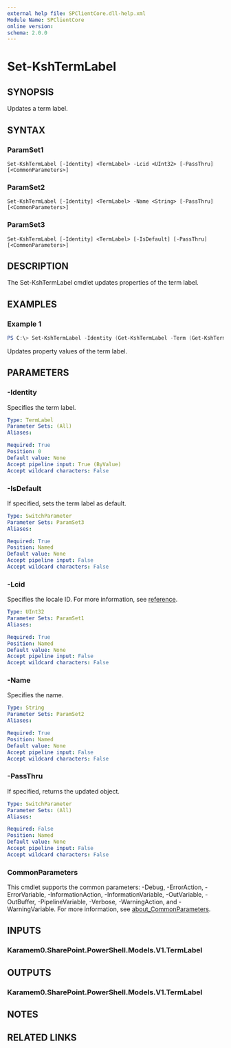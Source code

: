 ```yaml
---
external help file: SPClientCore.dll-help.xml
Module Name: SPClientCore
online version:
schema: 2.0.0
---
```


# Set-KshTermLabel

## SYNOPSIS
Updates a term label.

## SYNTAX

### ParamSet1
```
Set-KshTermLabel [-Identity] <TermLabel> -Lcid <UInt32> [-PassThru] [<CommonParameters>]
```

### ParamSet2
```
Set-KshTermLabel [-Identity] <TermLabel> -Name <String> [-PassThru] [<CommonParameters>]
```

### ParamSet3
```
Set-KshTermLabel [-Identity] <TermLabel> [-IsDefault] [-PassThru] [<CommonParameters>]
```

## DESCRIPTION
The Set-KshTermLabel cmdlet updates properties of the term label.

## EXAMPLES

### Example 1
```powershell
PS C:\> Set-KshTermLabel -Identity (Get-KshTermLabel -Term (Get-KshTerm -TermSet (Get-KshTermSet -TermGroup (Get-KshTermGroup -TermGroupName 'Company') -TermSetName 'Department') -TermName 'Human Resources') -LabelName 'HR') -Lcid 1041
```

Updates property values of the term label.

## PARAMETERS

### -Identity
Specifies the term label.

```yaml
Type: TermLabel
Parameter Sets: (All)
Aliases:

Required: True
Position: 0
Default value: None
Accept pipeline input: True (ByValue)
Accept wildcard characters: False
```

### -IsDefault
If specified, sets the term label as default.

```yaml
Type: SwitchParameter
Parameter Sets: ParamSet3
Aliases:

Required: True
Position: Named
Default value: None
Accept pipeline input: False
Accept wildcard characters: False
```

### -Lcid
Specifies the locale ID.
For more information, see [reference](https://docs.microsoft.com/ja-jp/openspecs/windows_protocols/ms-lcid/70feba9f-294e-491e-b6eb-56532684c37f).

```yaml
Type: UInt32
Parameter Sets: ParamSet1
Aliases:

Required: True
Position: Named
Default value: None
Accept pipeline input: False
Accept wildcard characters: False
```

### -Name
Specifies the name.

```yaml
Type: String
Parameter Sets: ParamSet2
Aliases:

Required: True
Position: Named
Default value: None
Accept pipeline input: False
Accept wildcard characters: False
```

### -PassThru
If specified, returns the updated object.

```yaml
Type: SwitchParameter
Parameter Sets: (All)
Aliases:

Required: False
Position: Named
Default value: None
Accept pipeline input: False
Accept wildcard characters: False
```

### CommonParameters
This cmdlet supports the common parameters: -Debug, -ErrorAction, -ErrorVariable, -InformationAction, -InformationVariable, -OutVariable, -OutBuffer, -PipelineVariable, -Verbose, -WarningAction, and -WarningVariable. For more information, see [about_CommonParameters](http://go.microsoft.com/fwlink/?LinkID=113216).

## INPUTS

### Karamem0.SharePoint.PowerShell.Models.V1.TermLabel

## OUTPUTS

### Karamem0.SharePoint.PowerShell.Models.V1.TermLabel

## NOTES

## RELATED LINKS
